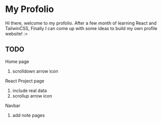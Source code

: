 # My Profolio

Hi there, welcome to my profolio. After a few month of learning React and TailwinCSS, Finally I can come up with some ideas to build my own profile website! :>

## TODO

Home page

1. scrolldown arrow icon

React Project page

1. include real data
2. scrollup arrow icon

Navbar

1. add note pages
